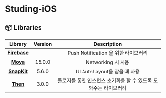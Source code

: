 # Studing-iOS


## 📦 Libraries

| Library | Version | Description |
|:-----:|:-----:|:-----:|
| [**Firebase**]([https://github.com/Moya/Moya](https://github.com/firebase)) |  | Push Notification 을 위한 라이브러리 |
| [**Moya**](https://github.com/Moya/Moya) | 15.0.0 | Networking 시 사용 |
| [**SnapKit**](https://github.com/SnapKit/SnapKit) | 5.6.0 | UI AutoLayout을 잡을 때 사용 |
| [**Then**](https://github.com/devxoul/Then) | 3.0.0 | 클로저를 통한 인스턴스 초기화를 할 수 있도록 도와주는 라이브러리 |
